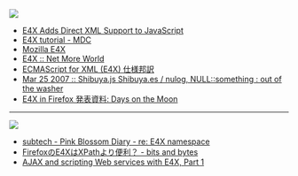 <img src="http://www.keyence.co.jp/seigyo/plc/kv/img/KV-img/QL-E4X.gif" />


* [E4X Adds Direct XML Support to JavaScript](http://www.devx.com/webdev/Article/33393/1954?pf=true)
* [E4X tutorial - MDC](http://developer.mozilla.org/en/docs/E4X_tutorial)
* [Mozilla E4X](http://developer.mozilla.org/presentations/xtech2005/e4x/)
* [E4X :: Net More World](http://www.e4x.com/)
* [ECMAScript for XML (E4X) 仕様邦訳](http://www.ne.jp/asahi/nanto/moon/specs/ecma-357.html)
* [Mar 25 2007 :: Shibuya.js Shibuya.es / nulog, NULL::something : out of the washer](http://lowreal.net/blog/2007/03/25/1)
* [E4X in Firefox 発表資料: Days on the Moon](http://nanto.asablo.jp/blog/2007/04/22/1459018)

----
<img src="http://www.keyence.co.jp/seigyo/plc/kv/img/KV-img/E4X.gif" />


* [subtech - Pink Blossom Diary - re: E4X namespace](http://subtech.g.hatena.ne.jp/secondlife/20070211/1171171921)
* [FirefoxのE4XはXPathより便利？ - bits and bytes](http://labs.gmo.jp/blog/ku/2007/08/firefoxe4xxpath.html)
* [AJAX and scripting Web services with E4X, Part 1](http://www-128.ibm.com/developerworks/webservices/library/ws-ajax1/?ca=dgr-lnxw07E4X-AJAX)


